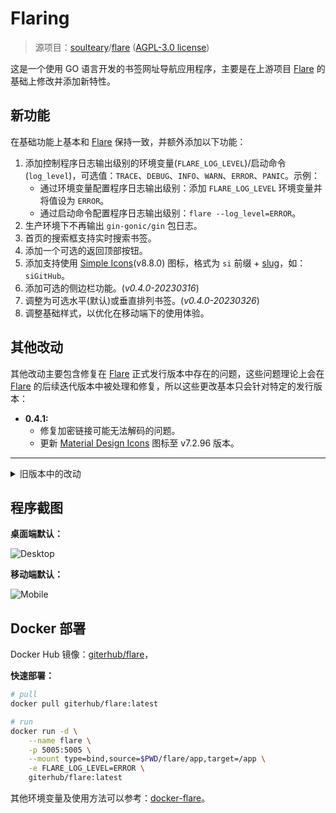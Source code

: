 # Flaring

> 源项目：[soulteary](https://github.com/soulteary)/[flare](https://github.com/soulteary/flare) ([AGPL-3.0 license](https://github.com/soulteary/flare/blob/main/LICENSE))

这是一个使用 GO 语言开发的书签网址导航应用程序，主要是在上游项目 [Flare](https://github.com/soulteary/flare) 的基础上修改并添加新特性。

## 新功能

在基础功能上基本和 [Flare](https://github.com/soulteary/flare) 保持一致，并额外添加以下功能：

1. 添加控制程序日志输出级别的环境变量(`FLARE_LOG_LEVEL`)/启动命令(`log_level`)，可选值：`TRACE`、`DEBUG`、`INFO`、`WARN`、`ERROR`、`PANIC`。示例：
   - 通过环境变量配置程序日志输出级别：添加 `FLARE_LOG_LEVEL` 环境变量并将值设为 `ERROR`。
   - 通过启动命令配置程序日志输出级别：`flare --log_level=ERROR`。
1. 生产环境下不再输出 `gin-gonic/gin` 包日志。
1. 首页的搜索框支持实时搜索书签。
1. 添加一个可选的返回顶部按钮。
1. 添加支持使用 [Simple Icons](https://simpleicons.org/)(v8.8.0) 图标，格式为 `si` 前缀 + [slug](https://github.com/simple-icons/simple-icons/blob/master/slugs.md)，如：`siGitHub`。
1. 添加可选的侧边栏功能。(_v0.4.0-20230316_)
1. 调整为可选水平(默认)或垂直排列书签。(_v0.4.0-20230326_)
1. 调整基础样式，以优化在移动端下的使用体验。

## 其他改动

其他改动主要包含修复在 [Flare](https://github.com/soulteary/flare) 正式发行版本中存在的问题，这些问题理论上会在 [Flare](https://github.com/soulteary/flare) 的后续迭代版本中被处理和修复，所以这些更改基本只会针对特定的发行版本：

- **0.4.1:**
  - 修复加密链接可能无法解码的问题。
  - 更新 [Material Design Icons](https://materialdesignicons.com/) 图标至 v7.2.96 版本。

---

<details>
<summary>旧版本中的改动</summary>

- **0.4.0:**
  - 修复应用程序在 Windows 环境下生成图标路径不正确导致图标无法显示的问题。
  - 修复界面设置中保存大小写设置的值显示异常的问题。
  - 修复在没有分类时书签显示异常的问题。
  - 修复子页面下设置按钮显示异常的问题。(_v0.4.0-20230314_)
  - 修复子页面下的按钮无法通过设置隐藏的问题。(_v0.4.0-20230314_)
  - 更新 [Material Design Icons](https://materialdesignicons.com/) 图标至 v7.2.96 版本。

</details>

## 程序截图

**桌面端默认：**

![Desktop](https://gcore.jsdelivr.net/gh/LightAPIs/PicGoImg@master/img/202303162130685.jpg)

**移动端默认：**

![Mobile](https://gcore.jsdelivr.net/gh/LightAPIs/PicGoImg@master/img/202303162131742.jpg)

## Docker 部署

Docker Hub 镜像：[giterhub/flare](https://hub.docker.com/r/giterhub/flare)，

**快速部署：**

```sh
# pull
docker pull giterhub/flare:latest

# run
docker run -d \
    --name flare \
    -p 5005:5005 \
    --mount type=bind,source=$PWD/flare/app,target=/app \
    -e FLARE_LOG_LEVEL=ERROR \
    giterhub/flare:latest
```

其他环境变量及使用方法可以参考：[docker-flare](https://github.com/soulteary/docker-flare)。
